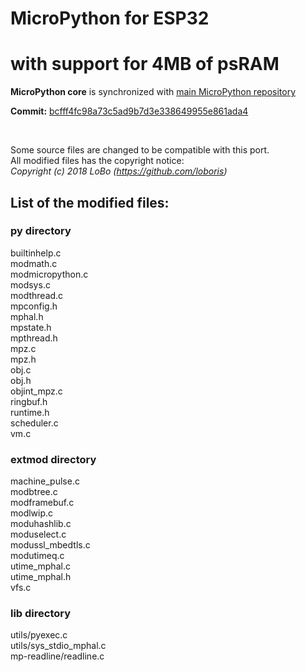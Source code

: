 # MicroPython for ESP32

# with support for 4MB of psRAM


**MicroPython core** is synchronized with [main MicroPython repository](https://github.com/micropython/micropython)

**Commit:** [bcfff4fc98a73c5ad9b7d3e338649955e861ada4](https://github.com/micropython/micropython/commit/bcfff4fc98a73c5ad9b7d3e338649955e861ada4)

<br>

Some source files are changed to be compatible with this port.<br>
All modified files has the copyright notice:<br>
_Copyright (c) 2018 LoBo (https://github.com/loboris)_<br>

## List of the modified files:

### **py** directory

builtinhelp.c<br>
modmath.c<br>
modmicropython.c<br>
modsys.c<br>
modthread.c<br>
mpconfig.h<br>
mphal.h<br>
mpstate.h<br>
mpthread.h<br>
mpz.c<br>
mpz.h<br>
obj.c<br>
obj.h<br>
objint_mpz.c<br>
ringbuf.h<br>
runtime.h<br>
scheduler.c<br>
vm.c<br>

### **extmod** directory

machine_pulse.c<br>
modbtree.c<br>
modframebuf.c<br>
modlwip.c<br>
moduhashlib.c<br>
moduselect.c<br>
modussl_mbedtls.c<br>
modutimeq.c<br>
utime_mphal.c<br>
utime_mphal.h<br>
vfs.c<br>

### **lib** directory

utils/pyexec.c<br>
utils/sys_stdio_mphal.c<br>
mp-readline/readline.c<br>

